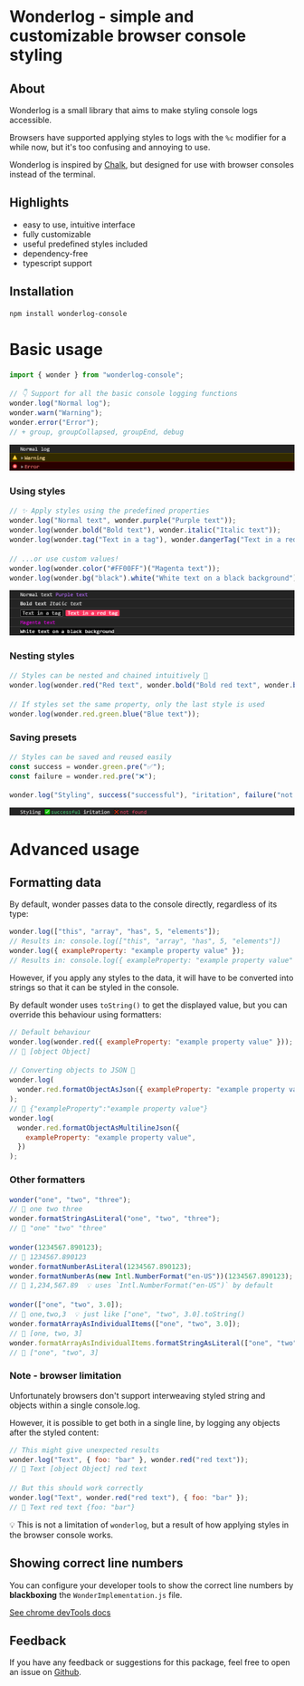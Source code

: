 # Wonderlog - simple and customizable browser console styling

## About

Wonderlog is a small library that aims to make styling console logs accessible.

Browsers have supported applying styles to logs with the `%c` modifier for a while now, but it's too confusing and annoying to use.

Wonderlog is inspired by [Chalk](https://github.com/chalk/chalk), but designed for use with browser consoles instead of the terminal.

## Highlights

- easy to use, intuitive interface
- fully customizable
- useful predefined styles included
- dependency-free
- typescript support

## Installation

```console
npm install wonderlog-console
```

# Basic usage

```js
import { wonder } from "wonderlog-console";

// 👇 Support for all the basic console logging functions
wonder.log("Normal log");
wonder.warn("Warning");
wonder.error("Error");
// + group, groupCollapsed, groupEnd, debug
```

![Basic usage example screen 01](docs/img/NormalLogWarningError.png)

### Using styles

```js
// ✨ Apply styles using the predefined properties
wonder.log("Normal text", wonder.purple("Purple text"));
wonder.log(wonder.bold("Bold text"), wonder.italic("Italic text"));
wonder.log(wonder.tag("Text in a tag"), wonder.dangerTag("Text in a red tag"));

// ...or use custom values!
wonder.log(wonder.color("#FF00FF")("Magenta text"));
wonder.log(wonder.bg("black").white("White text on a black background"));
```

![Basic usage example screen 02](docs/img/UsingStyles_01.png)

### Nesting styles

```js
// Styles can be nested and chained intuitively 🎒
wonder.log(wonder.red("Red text", wonder.bold("Bold red text", wonder.blue("Bold blue text")))));

// If styles set the same property, only the last style is used
wonder.log(wonder.red.green.blue("Blue text"));
```

### Saving presets

```js
// Styles can be saved and reused easily
const success = wonder.green.pre("✅");
const failure = wonder.red.pre("❌");

wonder.log("Styling", success("successful"), "iritation", failure("not found"));
```

![Saving presets example screen](docs/img/StylingSuccessfulIritationNotFound.png)

# Advanced usage

## Formatting data

By default, wonder passes data to the console directly, regardless of its type:

```js
wonder.log(["this", "array", "has", 5, "elements"]);
// Results in: console.log(["this", "array", "has", 5, "elements"])
wonder.log({ exampleProperty: "example property value" });
// Results in: console.log({ exampleProperty: "example property value" })
```

However, if you apply any styles to the data, it will have to be converted into strings so that it can be styled in the console.

By default wonder uses `toString()` to get the displayed value, but you can override this behaviour using formatters:

```js
// Default behaviour
wonder.log(wonder.red({ exampleProperty: "example property value" }));
// 📢 [object Object]

// Converting objects to JSON 🎈
wonder.log(
  wonder.red.formatObjectAsJson({ exampleProperty: "example property value" })
);
// 📢 {"exampleProperty":"example property value"}
wonder.log(
  wonder.red.formatObjectAsMultilineJson({
    exampleProperty: "example property value",
  })
);
```

### Other formatters

```js
wonder("one", "two", "three");
// 📢 one two three
wonder.formatStringAsLiteral("one", "two", "three");
// 📢 "one" "two" "three"

wonder(1234567.890123);
// 📢 1234567.890123
wonder.formatNumberAsLiteral(1234567.890123);
wonder.formatNumberAs(new Intl.NumberFormat("en-US"))(1234567.890123);
// 📢 1,234,567.89  💡 uses `Intl.NumberFormat("en-US")` by default

wonder(["one", "two", 3.0]);
// 📢 one,two,3  💡 just like ["one", "two", 3.0].toString()
wonder.formatArrayAsIndividualItems(["one", "two", 3.0]);
// 📢 [one, two, 3]
wonder.formatArrayAsIndividualItems.formatStringAsLiteral(["one", "two", 3.0]);
// 📢 ["one", "two", 3]
```

### Note - browser limitation

Unfortunately browsers don't support interweaving styled string and objects within a single console.log.

However, it is possible to get both in a single line, by logging any objects after the styled content:

```js
// This might give unexpected results
wonder.log("Text", { foo: "bar" }, wonder.red("red text"));
// 📢 Text [object Object] red text

// But this should work correctly
wonder.log("Text", wonder.red("red text"), { foo: "bar" });
// 📢 Text red text {foo: "bar"}
```

💡 This is not a limitation of `wonderlog`, but a result of how applying styles in the browser console works.

## Showing correct line numbers

You can configure your developer tools to show the correct line numbers by **blackboxing** the `WonderImplementation.js` file.

[See chrome devTools docs](https://developers.google.com/web/tools/chrome-devtools/javascript/reference#blackbox)

## Feedback

If you have any feedback or suggestions for this package, feel free to open an issue on [Github](https://github.com/grekomp/wonderlog).
